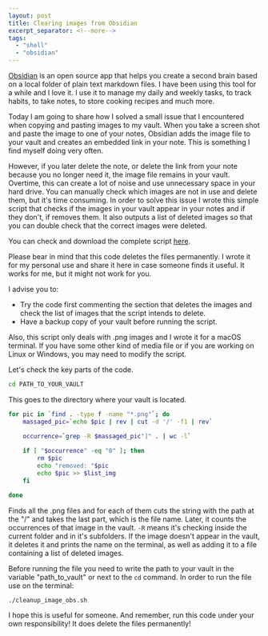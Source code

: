```yaml
---
layout: post
title: Clearing images from Obsidian
excerpt_separator: <!--more-->
tags:
  - "shell"
  - "obsidian"
---
```

[Obsidian](https://obsidian.md/) is an open source app that helps you create a second brain based on a local folder of plain text markdown files.
I have been using this tool for a while and I love it. I use it to manage my daily and weekly tasks, to track habits, to take notes, to store cooking recipes and much more.

Today I am going to share how I solved a small issue that I encountered when copying and pasting images to my vault. <!--more-->When you take a screen shot and paste the image to one of your notes, Obsidian adds the image file to your vault and creates an embedded link in your note. This is something I find myself doing very often.

However, if you later delete the note, or delete the link from your note because you no longer need it, the image file remains in your vault. Overtime, this can create a lot of noise and use unnecessary space in your hard drive. You can manually check which images are not in use and delete them, but it's time consuming. In order to solve this issue I wrote this simple script that checks if the images in your vault appear in your notes and if they don't, if removes them. It also outputs a list of deleted images so that you can double check that the correct images were deleted.

You can check and download the complete script [here](https://github.com/BlueDunes/obsidian_cleanup_images.git).

Please bear in mind that this code deletes the files permanently. I wrote it for my personal use and share it here in case someone finds it useful. It works for me, but it might not work for you.

I advise you to:
-   Try the code first commenting the section that deletes the images and check the list of images that the script intends to delete.
-   Have a backup copy of your vault before running the script.

Also, this script only deals with .png images and I wrote it for a macOS terminal. If you have some other kind of media file or if you are working on Linux or Windows, you may need to modify the script.

Let's check the key parts of the code.

```bash
cd PATH_TO_YOUR_VAULT
```
This goes to the directory where your vault is located.

```bash
for pic in `find . -type f -name "*.png"`; do
    massaged_pic=`echo $pic | rev | cut -d '/' -f1 | rev`

    occurrence=`grep -R $massaged_pic"]" . | wc -l`
	
    if [ "$occurrence" -eq "0" ]; then
        rm $pic
        echo "removed: "$pic
        echo $pic >> $list_img
    fi

done
```
Finds all the .png files and for each of them cuts the string with the path at the "/" and takes the last part, which is the file name. Later, it counts the occurrences of that image in the vault. `-R` means it's checking inside the current folder and in it's subfolders. If the image doesn't appear in the vault, it deletes it and prints the name on the terminal, as well as adding it to a file containing a list of deleted images.

Before running the file you need to write the path to your vault in the variable "path_to_vault" or next to the `cd` command. In order to run the file use on the terminal:
```
./cleanup_image_obs.sh
```
I hope this is useful for someone. And remember, run this code under your own responsibility! It does delete the files permanently!
